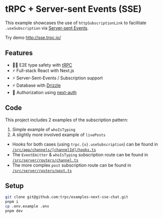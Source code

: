 # tRPC + Server-sent Events (SSE)

This example showcases the use of `httpSubscriptionLink` to facilitate `.useSubscription` via [Server-sent Events](https://developer.mozilla.org/en-US/docs/Web/API/Server-sent_events/Using_server-sent_events).

Try demo http://sse.trpc.io/

## Features

- 🧙‍♂️ E2E type safety with [tRPC](https://trpc.io)
- ⚡ Full-stack React with Next.js
- ⚡ Server-Sent-Events / Subscription support
- ⚡ Database with [Drizzle](https://orm.drizzle.team/)
- 🔐 Authorization using [next-auth](https://next-auth.js.org/)

## Code

This project includes 2 examples of the subscription pattern:

1. Simple example of `whoIsTyping`
2. A slightly more involved example of `livePosts`

- Hooks for both cases (using `trpc.{x}.useSubscription`) can be found in [`/src/app/channels/[channelId]/hooks.ts`](./src/app/channels/[channelId]/hooks.ts)
- The `EventEmitter` & `whoIsTyping` subscription route can be found in [`/src/server/routers/channel.ts`](./src/server/routers/channel.ts)
- The more complex `post` subscription route can be found in [`/src/server/routers/post.ts`](./src/server/routers/post.ts)

## Setup

```sh
git clone git@github.com:trpc/examples-next-sse-chat.git
pnpm i
cp .env.example .env
pnpm dev
```
